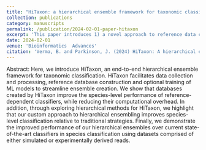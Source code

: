 ```yaml
---
title: "HiTaxon: a hierarchical ensemble framework for taxonomic classification of short reads"
collection: publications
category: manuscripts
permalink: /publication/2024-02-01-paper-hitaxon
excerpt: 'This paper introduces 1) a novel approach to reference data curation and 2) the use of hierarchical ensembles to improve taxonomic classification'
date: 2024-02-01
venue: 'Bioinformatics  Advances'
citation: 'Verma, B. and Parkinson, J. (2024) HiTaxon: A hierarchical ensemble framework for taxonomic classification of short reads. Bioinformatics Advances. 4(1): vbae016.'
---
```


Abstract: Here, we introduce HiTaxon, an end-to-end hierarchical ensemble framework for taxonomic classification. HiTaxon facilitates data collection and processing, reference database construction and optional training of ML models to streamline ensemble creation. We show that databases created by HiTaxon improve the species-level performance of reference-dependent classifiers, while reducing their computational overhead. In addition, through exploring hierarchical methods for HiTaxon, we highlight that our custom approach to hierarchical ensembling improves species-level classification relative to traditional strategies. Finally, we demonstrate the improved performance of our hierarchical ensembles over current state-of-the-art classifiers in species classification using datasets comprised of either simulated or experimentally derived reads.
